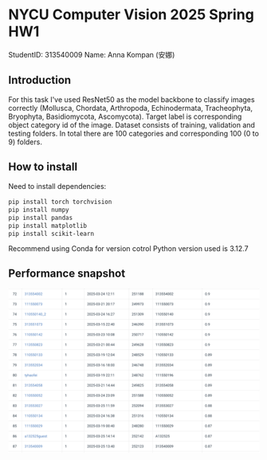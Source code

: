 # NYCU Computer Vision 2025 Spring HW1

StudentID: 313540009
Name: Anna Kompan (安娜)

## Introduction

For this task I've used ResNet50 as the model backbone to classify images correctly (Mollusca, Chordata, Arthropoda, Echinodermata, Tracheophyta, Bryophyta, Basidiomycota, Ascomycota).
Target label is corresponding object category id of the image.
Dataset consists of training, validation and testing folders. In total there are 100 categories and corresponding 100 (0 to 9) folders.

## How to install

Need to install dependencies:

```
pip install torch torchvision
pip install numpy
pip install pandas
pip install matplotlib
pip install scikit-learn
```

Recommend using Conda for version cotrol
Python version used is 3.12.7

## Performance snapshot

![Performance snapshot](/Performance_snapshot.png)
